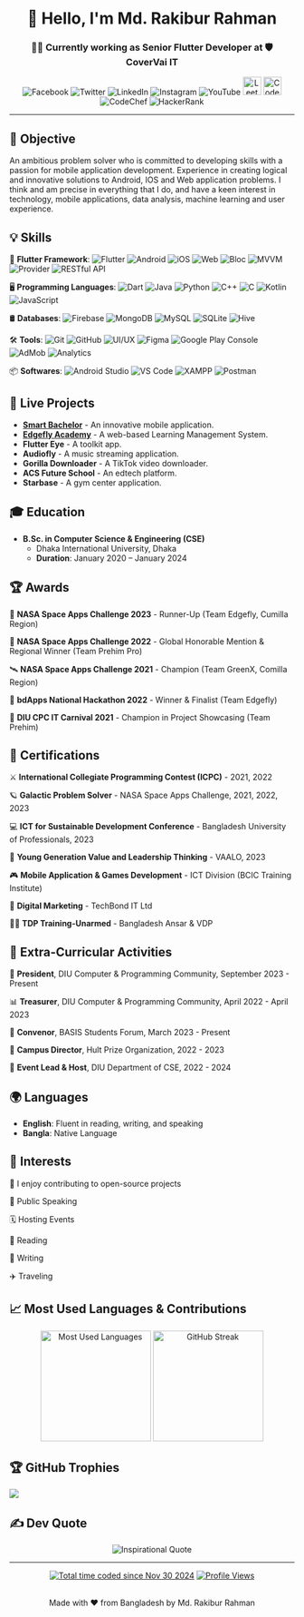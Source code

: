 <h1 align="center">👋 Hello, I'm Md. Rakibur Rahman </h1>
<h3 align="center">👨‍💻 Currently working as Senior Flutter Developer at 🛡️ CoverVai IT</h3>


<div align="center">
  <!-- Social Media -->
  <a href="https://facebook.com/rakiburrahman.official" target="_blank" style="text-decoration: none;">
    <img src="https://img.icons8.com/color/32/000000/facebook.png" alt="Facebook"/>
  </a>
  <a href="https://twitter.com/yourprofile" target="_blank" style="text-decoration: none;">
    <img src="https://img.icons8.com/color/32/000000/twitter.png" alt="Twitter"/>
  </a>
  <a href="https://linkedin.com/in/rakibur557" target="_blank" style="text-decoration: none;">
    <img src="https://img.icons8.com/color/32/000000/linkedin.png" alt="LinkedIn"/>
  </a>
  <a href="https://instagram.com/rakibur557" target="_blank" style="text-decoration: none;">
    <img src="https://img.icons8.com/color/32/000000/instagram-new.png" alt="Instagram"/>
<!--   </a>
  <a href="https://github.com/rakibur557" target="_blank" style="text-decoration: none;">
    <img src="https://img.icons8.com/material-outlined/32/000000/github.png" alt="GitHub"/>
  </a> -->
  <a href="https://youtube.com/rakibur557" target="_blank" style="text-decoration: none;">
    <img src="https://img.icons8.com/color/32/000000/youtube-play.png" alt="YouTube"/>
  </a>

  <!-- Programming Platforms -->
  <a href="https://leetcode.com/profile/rakibur557" target="_blank" style="text-decoration: none;">
    <img src="https://upload.wikimedia.org/wikipedia/commons/1/19/LeetCode_logo_black.png" alt="LeetCode" width="32" height="32"/>
  </a>
  <a href="https://codeforces.com/profile/yourprofile" target="_blank" style="text-decoration: none;">
    <img src="https://cdn.iconscout.com/icon/free/png-256/code-forces-3521352-2944793.png" alt="Codeforces" width="32" height="32"/>
  </a>
  <a href="https://www.codechef.com/users/rakib557" target="_blank" style="text-decoration: none;">
    <img src="https://img.icons8.com/color/32/000000/codechef.png" alt="CodeChef"/>
  </a>
  <a href="https://www.hackerrank.com/yourprofile" target="_blank" style="text-decoration: none;">
    <img src="https://img.icons8.com/external-tal-revivo-color-tal-revivo/32/000000/external-hackerrank-is-a-technology-company-that-focuses-on-competitive-programming-logo-color-tal-revivo.png" alt="HackerRank"/>
</div>


---

## 🎯 Objective
An ambitious problem solver who is committed to developing skills with a passion for mobile application development. Experience in creating logical and innovative solutions to Android, IOS and Web application problems. I think and am precise in everything that I do, and have a keen interest in technology, mobile applications, data analysis, machine learning and user experience.

## 💡 Skills
🧩 **Flutter Framework**:  ![Flutter](https://img.shields.io/badge/Flutter-%2302569B.svg?style=flat&logo=Flutter&logoColor=white) ![Android](https://img.shields.io/badge/Android-%233DDC84.svg?style=flat&logo=Android&logoColor=white) ![iOS](https://img.shields.io/badge/iOS-%23000000.svg?style=flat&logo=Apple&logoColor=white) ![Web](https://img.shields.io/badge/Web-%23239120.svg?style=flat&logo=HTML5&logoColor=white) ![Bloc](https://img.shields.io/badge/Bloc-%2325A0C5.svg?style=flat&logo=Dart&logoColor=white) ![MVVM](https://img.shields.io/badge/MVVM-%2300C4CC.svg?style=flat&logo=architecture&logoColor=white) ![Provider](https://img.shields.io/badge/Provider-%23FF5722.svg?style=flat&logo=flutter&logoColor=white) ![RESTful API](https://img.shields.io/badge/RESTful%20API-%2300D7FF.svg?style=flat&logo=api&logoColor=white)

🖥️ **Programming Languages**: ![Dart](https://img.shields.io/badge/Dart-%230175C2.svg?style=flat&logo=Dart&logoColor=white) ![Java](https://img.shields.io/badge/Java-%23ED8B00.svg?style=flat&logo=Java&logoColor=white) ![Python](https://img.shields.io/badge/Python-%233776AB.svg?style=flat&logo=Python&logoColor=white) ![C++](https://img.shields.io/badge/C++-%2300599C.svg?style=flat&logo=C%2B%2B&logoColor=white) ![C](https://img.shields.io/badge/C-%23A8B9CC.svg?style=flat&logo=C&logoColor=white) ![Kotlin](https://img.shields.io/badge/Kotlin-%237F52FF.svg?style=flat&logo=Kotlin&logoColor=white) ![JavaScript](https://img.shields.io/badge/JavaScript-%23F7DF1E.svg?style=flat&logo=JavaScript&logoColor=black) 

🛢️ **Databases**: ![Firebase](https://img.shields.io/badge/Firebase-%23FFCA28.svg?style=flat&logo=Firebase&logoColor=white) ![MongoDB](https://img.shields.io/badge/MongoDB-%2347A248.svg?style=flat&logo=MongoDB&logoColor=white) ![MySQL](https://img.shields.io/badge/MySQL-%234479A1.svg?style=flat&logo=MySQL&logoColor=white) ![SQLite](https://img.shields.io/badge/SQLite-%23003B57.svg?style=flat&logo=SQLite&logoColor=white) ![Hive](https://img.shields.io/badge/Hive-%23FFA000.svg?style=flat&logo=Hive&logoColor=white)

🛠️ **Tools**: ![Git](https://img.shields.io/badge/Git-%23F05032.svg?style=flat&logo=Git&logoColor=white) ![GitHub](https://img.shields.io/badge/GitHub-%23181717.svg?style=flat&logo=GitHub&logoColor=white) ![UI/UX](https://img.shields.io/badge/UI%2FUX-%23FF6F00.svg?style=flat) ![Figma](https://img.shields.io/badge/Figma-%23F24E1E.svg?style=flat&logo=Figma&logoColor=white) ![Google Play Console](https://img.shields.io/badge/Google%20Play%20Console-%234285F4.svg?style=flat&logo=Google-Play&logoColor=white) ![AdMob](https://img.shields.io/badge/AdMob-%23EA4335.svg?style=flat&logo=Google-AdMob&logoColor=white) ![Analytics](https://img.shields.io/badge/Analytics-%234285F4.svg?style=flat&logo=Google-Analytics&logoColor=white)

📦 **Softwares**: ![Android Studio](https://img.shields.io/badge/Android%20Studio-%233DDC84.svg?style=flat&logo=Android-Studio&logoColor=white) ![VS Code](https://img.shields.io/badge/VS%20Code-%23007ACC.svg?style=flat&logo=Visual-Studio-Code&logoColor=white) ![XAMPP](https://img.shields.io/badge/XAMPP-%23FB7A24.svg?style=flat&logo=XAMPP&logoColor=white) ![Postman](https://img.shields.io/badge/Postman-%23FF6C37.svg?style=flat&logo=Postman&logoColor=white) 



## 📱 Live Projects

- **[Smart Bachelor](https://play.google.com/store/apps/details?id=com.edgeflydev.smartbachelor)** - An innovative mobile application.
- **[Edgefly Academy](https://edgeflyacademy.com/)** - A web-based Learning Management System.
- **Flutter Eye** - A toolkit app.
- **Audiofly** - A music streaming application.
- **Gorilla Downloader** - A TikTok video downloader.
- **ACS Future School** - An edtech platform.
- **Starbase** - A gym center application.

## 🎓 Education

- **B.Sc. in Computer Science & Engineering (CSE)**
  - Dhaka International University, Dhaka
  - **Duration**: January 2020 – January 2024

## 🏆 Awards

🚀 **NASA Space Apps Challenge 2023** - Runner-Up (Team Edgefly, Cumilla Region)

🌠 **NASA Space Apps Challenge 2022** - Global Honorable Mention & Regional Winner (Team Prehim Pro)

🛰️ **NASA Space Apps Challenge 2021** - Champion (Team GreenX, Comilla Region)

🤖 **bdApps National Hackathon 2022** - Winner & Finalist (Team Edgefly)

🎉 **DIU CPC IT Carnival 2021** - Champion in Project Showcasing (Team Prehim)

## 📜 Certifications

⚔️ **International Collegiate Programming Contest (ICPC)** - 2021, 2022

🪐 **Galactic Problem Solver** - NASA Space Apps Challenge, 2021, 2022, 2023

💻 **ICT for Sustainable Development Conference** - Bangladesh University of Professionals, 2023

🌱 **Young Generation Value and Leadership Thinking** - VAALO, 2023

🎮 **Mobile Application & Games Development** - ICT Division (BCIC Training Institute)

📣 **Digital Marketing** - TechBond IT Ltd

👮‍♂️ **TDP Training-Unarmed** - Bangladesh Ansar & VDP


## 🏅 Extra-Curricular Activities

👑 **President**, DIU Computer & Programming Community, September 2023 - Present

📊 **Treasurer**, DIU Computer & Programming Community, April 2022 - April 2023

🤝 **Convenor**, BASIS Students Forum, March 2023 - Present

🏫 **Campus Director**, Hult Prize Organization, 2022 - 2023

🎤 **Event Lead & Host**, DIU Department of CSE, 2022 - 2024

## 🌍 Languages

- **English**: Fluent in reading, writing, and speaking
- **Bangla**: Native Language

## 🎯 Interests

📂 I enjoy contributing to open-source projects

🎤 Public Speaking

🗓️ Hosting Events

📖 Reading

📝 Writing

✈️ Traveling

## 📈 Most Used Languages & Contributions

<div align="center">
  <img src="https://github-readme-stats.vercel.app/api/top-langs/?username=rakibur557&layout=compact&langs_count=8" alt="Most Used Languages" height="195" />
  <img src="https://github-readme-streak-stats.herokuapp.com/?user=rakibur557" alt="GitHub Streak" height="195" />
</div>


## 🏆 GitHub Trophies
![](https://github-profile-trophy.vercel.app/?username=rakibur557&theme=radical&no-frame=false&no-bg=true&margin-w=4)

## ✍️ Dev Quote
<p align="center">
  <img src="https://quotes-github-readme.vercel.app/api?type=horizontal&theme=radical" alt="Inspirational Quote"/>
</p>

---

<div align="center">
<a href="https://wakatime.com/@842d7062-8932-4da3-8562-5f3d1673bd4b"><img src="https://wakatime.com/badge/user/842d7062-8932-4da3-8562-5f3d1673bd4b.svg" alt="Total time coded since Nov 30 2024" /></a>
<a href="https://visitcount.itsvg.in">
    <img src="https://visitcount.itsvg.in/api?id=rakibur557&label=Profile%20Views&color=6&pretty=true" alt="Profile Views" />
  </a>
</div>

<br>
<p align="center"> 
  Made with ❤️ from Bangladesh by Md. Rakibur Rahman
</p>





